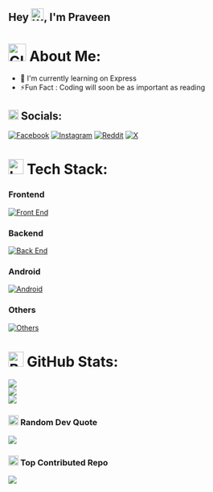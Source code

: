 ## Hey <img src="https://raw.githubusercontent.com/Tarikul-Islam-Anik/Animated-Fluent-Emojis/master/Emojis/Hand%20gestures/Waving%20Hand.png" alt="Waving Hand" width="25" height="25" />, I'm Praveen

<!--
**InfiniteCoder06/InfiniteCoder06** is a ✨ _special_ ✨ repository because its `README.md` (this file) appears on your GitHub profile.

Here are some ideas to get you started:

- 🔭 I’m currently working on ...
- 🌱 I’m currently learning ...
- 👯 I’m looking to collaborate on ...
- 🤔 I’m looking for help with ...
- 💬 Ask me about ...
- 📫 How to reach me: ...
- 😄 Pronouns: ...
- ⚡ Fun fact: ...
-->
# <img src="https://raw.githubusercontent.com/Tarikul-Islam-Anik/Animated-Fluent-Emojis/master/Emojis/Smilies/Dizzy.png" alt="Globe with Meridians" width="35" height="35" /> About Me:
- 🌱 I'm currently learning on Express
- ⚡Fun Fact : Coding will soon be as important as reading

## <img src="https://raw.githubusercontent.com/Tarikul-Islam-Anik/Animated-Fluent-Emojis/master/Emojis/Travel%20and%20places/Globe%20with%20Meridians.png" alt="Globe with Meridians" width="20" height="20" /> Socials:
[![Facebook](https://img.shields.io/badge/Facebook-1877F2?style=for-the-badge&logo=facebook&logoColor=white)](https://facebook.com/the.infinite.coder) [![Instagram](https://img.shields.io/badge/Instagram-E4405F?style=for-the-badge&logo=instagram&logoColor=white)](https://instagram.com/the_infinite_coder) [![Reddit](https://img.shields.io/badge/Reddit-FF4500?style=for-the-badge&logo=reddit&logoColor=white)](https://reddit.com/user/TheUnknownCoder2) [![X](https://img.shields.io/badge/X-000000?style=for-the-badge&logo=x&logoColor=white)](https://x.com/infinite_code06) 

# <img src="https://raw.githubusercontent.com/Tarikul-Islam-Anik/Animated-Fluent-Emojis/master/Emojis/Objects/Laptop.png" alt="Laptop" width="30" height="30" /> Tech Stack:
### Frontend
[![Front End](https://skillicons.dev/icons?i=html,css,js,react,next,flutter,tailwind)]()
### Backend
[![Back End](https://skillicons.dev/icons?i=nodejs,dart,python,firebase,supabase,django)]()
### Android
[![Android](https://skillicons.dev/icons?i=java,kotlin,androidstudio)]()
### Others
[![Others](https://skillicons.dev/icons?i=vscode,idea,git,github,x)]()

# <img src="https://raw.githubusercontent.com/Tarikul-Islam-Anik/Animated-Fluent-Emojis/master/Emojis/Objects/Bar%20Chart.png" alt="Bar Chart" width="30" height="30" /> GitHub Stats:
![](https://github-readme-stats.vercel.app/api?username=InfiniteCoder06&theme=tokyonight&hide_border=true&include_all_commits=true&count_private=true)<br/>
![](https://github-readme-streak-stats.herokuapp.com/?user=InfiniteCoder06&theme=tokyonight&hide_border=true)<br/>
![](https://github-readme-stats.vercel.app/api/top-langs/?username=InfiniteCoder06&theme=tokyonight&hide_border=true&include_all_commits=true&count_private=true&layout=compact)

### <img src="https://raw.githubusercontent.com/Tarikul-Islam-Anik/Animated-Fluent-Emojis/master/Emojis/Hand%20gestures/Writing%20Hand.png" alt="Writing Hand" width="20" height="20"> Random Dev Quote
![](https://quotes-github-readme.vercel.app/api?type=horizontal&theme=radical)

### <img src="https://raw.githubusercontent.com/Tarikul-Islam-Anik/Animated-Fluent-Emojis/master/Emojis/Symbols/Top%20Arrow.png" alt="Top Arrow" width="20" height="20"> Top Contributed Repo
![](https://github-contributor-stats.vercel.app/api?username=InfiniteCoder06&limit=5&theme=radical&combine_all_yearly_contributions=true)
